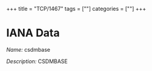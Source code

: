 +++
title = "TCP/1467"
tags = [""]
categories = [""]
+++

# IANA Data

_Name:_ csdmbase

_Description:_ CSDMBASE

